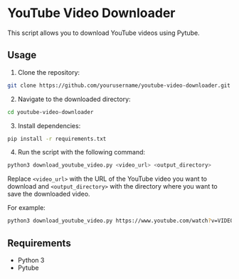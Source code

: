 # YouTube Video Downloader

This script allows you to download YouTube videos using Pytube.

## Usage

1. Clone the repository:

```bash
git clone https://github.com/yourusername/youtube-video-downloader.git
```

2. Navigate to the downloaded directory:

```bash
cd youtube-video-downloader
```

3. Install dependencies:

```bash
pip install -r requirements.txt
```

4. Run the script with the following command:

```bash
python3 download_youtube_video.py <video_url> <output_directory>
```

Replace `<video_url>` with the URL of the YouTube video you want to download and `<output_directory>` with the directory where you want to save the downloaded video.

For example:

```bash
python3 download_youtube_video.py https://www.youtube.com/watch?v=VIDEO_ID /path/to/save/videos
```

## Requirements

- Python 3
- Pytube
```
